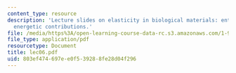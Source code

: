 ```yaml
---
content_type: resource
description: 'Lecture slides on elasticity in biological materials: entropic versus
  energetic contributions.'
file: /media/https%3A/open-learning-course-data-rc.s3.amazonaws.com/1-978-from-nano-to-macro-introduction-to-atomistic-modeling-techniques-january-iap-2007/803ef474697ee0f539288fe28d04f296_lec06.pdf
file_type: application/pdf
resourcetype: Document
title: lec06.pdf
uid: 803ef474-697e-e0f5-3928-8fe28d04f296
---
```

